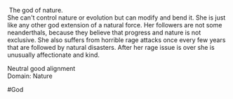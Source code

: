  The god of nature.  
She can't control nature or evolution but can modify and bend it. She is just like any other god extension of a natural force. Her followers are not some neanderthals, because they believe that progress and nature is not exclusive. She also suffers from horrible rage attacks once every few years that are followed by natural disasters. After her rage issue is over she is unusually affectionate and kind.

Neutral good alignment  
Domain: Nature

#God